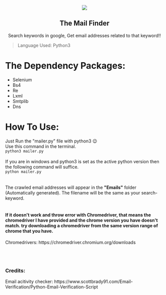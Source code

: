 <p align="center">
  <img src="https://github.com/AkibSadmanee/mailer/blob/master/Fig/logo.png">
  <br>
  <h2 align="center">The Mail Finder</h2>
</p>

<p align="center">
  Search keywords in google, Get email addresses related to that keyword!! 
</p>

> Language Used: Python3 <br>

# The Dependency Packages:
* Selenium
* Bs4
* Re
* Lxml
* Smtplib
* Dns

# How To Use:
Just Run the "mailer.py" file with python3 :wink:
<br>
Use this command in the terminal.
<br>
`python3 mailer.py`
<br><br>
If you are in windows and python3 is set as the active python version then the following command will suffice.
<br>
`python mailer.py`
<br><br><br>
The crawled email addresses will appear in the <strong>"Emails"</strong> folder (Automatically generated). The filename will be the same as your search-keyword.
<br><br>
<h4>
If it doesn't work and throw error with Chromedriver, that means the chromedriver I have provided and the chrome version you have doesn't match. try downloading a chromedriver from the same version range of chrome that you have.
</h4>
Chromedrivers: https://chromedriver.chromium.org/downloads

<br><br>
<h3>Credits:</h3>
Email acitivity checker: https://www.scottbrady91.com/Email-Verification/Python-Email-Verification-Script


